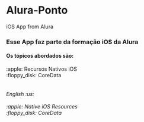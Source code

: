 # Alura-Ponto
iOS App from Alura

<h3> Esse App faz parte da formação iOS da Alura </h3>

<h4>Os tópicos abordados são: </h4>
:apple:	Recursos Nativos iOS
<br>
:floppy_disk:	CoreData
<br> 
<br>
<br>
<i> English :us:	
<br>
<br>
:apple:	Native iOS Resources
<br>
:floppy_disk:	CoreData
